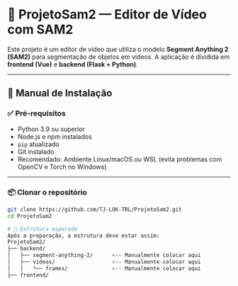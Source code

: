 # 🧠 ProjetoSam2 — Editor de Vídeo com SAM2

Este projeto é um editor de vídeo que utiliza o modelo **Segment Anything 2 (SAM2)** para segmentação de objetos em vídeos. A aplicação é dividida em **frontend (Vue)** e **backend (Flask + Python)**.

---

## 🚀 Manual de Instalação

### ✅ Pré-requisitos

- Python 3.9 ou superior
- Node.js e npm instalados
- `pip` atualizado
- Git instalado
- Recomendado: Ambiente Linux/macOS ou WSL (evita problemas com OpenCV e Torch no Windows)

---

### 📦 Clonar o repositório

```bash
git clone https://github.com/TJ-LOK-TRL/ProjetoSam2.git
cd ProjetoSam2

# 📁 Estrutura esperada
Após a preparação, a estrutura deve estar assim:
ProjetoSam2/
├── backend/
│   ├── segment-anything-2/      <-- Manualmente colocar aqui
│   ├── videos/                  <-- Manualmente colocar aqui
│   │   └── frames/              <-- Manualmente colocar aqui
├── frontend/

